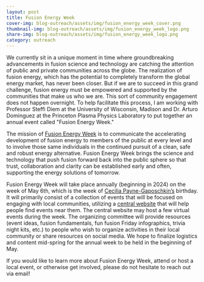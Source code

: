 ```yaml
---
layout: post
title: Fusion Energy Week
cover-img: blog-outreach/assets/img/fusion_energy_week_cover.png
thumbnail-img: blog-outreach/assets/img/fusion_energy_week_logo.png
share-img: blog-outreach/assets/img/fusion_energy_week_logo.png
category: outreach
---
```


We currently sit in a unique moment in time where groundbreaking advancements in fusion science and technology are catching the attention of public and private communities across the globe. The realization of fusion energy, which has the potential to completely transform the global energy market, has never been closer. But if we are to succeed in this grand challenge, fusion energy must be empowered and supported by the communities that make us who we are. This sort of community engagement does not happen overnight. To help facilitate this process, I am working with Professor Steffi Diem at the University of Wisconsin, Madison and Dr. Arturo Dominguez at the Princeton Plasma Physics Laboratory to put together an annual event called "Fusion Energy Week."
 
The mission of [Fusion Energy Week](https://usfusionenergy.org/fusion-energy-week) is to communicate the accelerating development of fusion energy to members of the public at every level and to involve those same individuals in the continued pursuit of a clean, safe and robust energy alternative. Fusion Energy Week brings the science and technology that push fusion forward back into the public sphere so that trust, collaboration and clarity can be established early and often, supporting the energy solutions of tomorrow. 

Fusion Energy Week will take place annually (beginning in 2024) on the week of May 6th, which is the week of [Cecilia Payne-Gaposchkin’s](https://en.wikipedia.org/wiki/Cecilia_Payne-Gaposchkin) birthday. It will primarily consist of a collection of events that will be focused on engaging with local communities, utilizing a [central website](https://www.fusionenergyweek.org/) that will help people find events near them. The central website may host a few virtual events during the week. The organizing committee will provide resources (event ideas, fusion fundamentals, fun fusion Friday infographics, trivia night kits, etc.) to people who wish to organize activities in their local community or share resources on social media. We hope to finalize logistics and content mid-spring for the annual week to be held in the beginning of May. 

If you would like to learn more about Fusion Energy Week, attend or host a local event, or otherwise get involved, please do not hesitate to reach out via email!